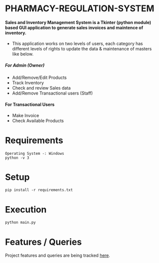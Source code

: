 # PHARMACY-REGULATION-SYSTEM

#### Sales and Inventory Management System is a Tkinter (python module) based GUI application to generate sales invoices and maintence of inventory.

*	This application works on two levels of users, each category has different levels of rights to update the data & maintenance of masters like below.

##### For Admin (Owner)
*	Add/Remove/Edit Products
*	Track Inventory
*	Check and review Sales data
*	Add/Remove Transactional users (Staff) 

#### For Transactional Users
*	Make Invoice
*	Check Available Products

# Requirements
```
Operating System -: Windows
python -v 3
```

# Setup 
```
pip install -r requirements.txt
```

# Execution
```
python main.py
```

# Features / Queries
Project features and queries are being tracked [here](https://github.com/pj28105/Sales-and-Inventory-Management-System/issues).
